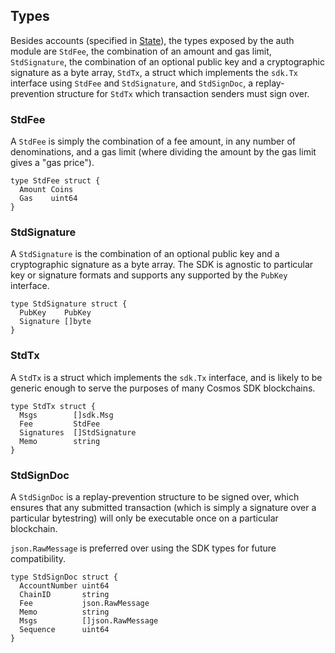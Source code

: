 ## Types

Besides accounts (specified in [State](state.md)), the types exposed by the auth module
are `StdFee`, the combination of an amount and gas limit, `StdSignature`, the combination
of an optional public key and a cryptographic signature as a byte array, `StdTx`,
a struct which implements the `sdk.Tx` interface using `StdFee` and `StdSignature`, and
`StdSignDoc`, a replay-prevention structure for `StdTx` which transaction senders must sign over.

### StdFee

A `StdFee` is simply the combination of a fee amount, in any number of denominations,
and a gas limit (where dividing the amount by the gas limit gives a "gas price").

```golang
type StdFee struct {
  Amount Coins
  Gas    uint64
}
```

### StdSignature

A `StdSignature` is the combination of an optional public key and a cryptographic signature
as a byte array. The SDK is agnostic to particular key or signature formats and supports any
supported by the `PubKey` interface.

```golang
type StdSignature struct {
  PubKey    PubKey
  Signature []byte
}
```

### StdTx

A `StdTx` is a struct which implements the `sdk.Tx` interface, and is likely to be generic
enough to serve the purposes of many Cosmos SDK blockchains.

```golang
type StdTx struct {
  Msgs        []sdk.Msg
  Fee         StdFee  
  Signatures  []StdSignature
  Memo        string
}
```

### StdSignDoc

A `StdSignDoc` is a replay-prevention structure to be signed over, which ensures that
any submitted transaction (which is simply a signature over a particular bytestring)
will only be executable once on a particular blockchain.

`json.RawMessage` is preferred over using the SDK types for future compatibility.

```golang
type StdSignDoc struct {
  AccountNumber uint64
  ChainID       string
  Fee           json.RawMessage
  Memo          string
  Msgs          []json.RawMessage
  Sequence      uint64
}
```
